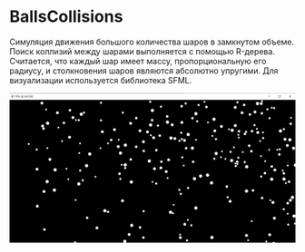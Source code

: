 # BallsCollisions
Симуляция движения большого количества шаров в замкнутом объеме. Поиск коллизий между шарами выполняется с помощью R-дерева. Считается, что каждый шар имеет массу, 
пропорциональную его радиусу, и столкновения шаров являются абсолютно упругими. Для визуализации используется библиотека SFML.

![Alt text](picture.png?raw=true "Иллюстрация")
